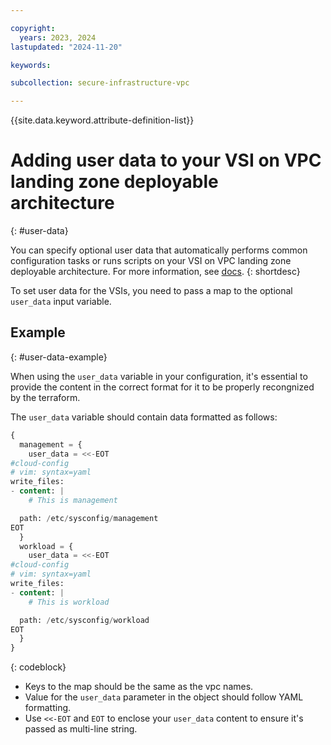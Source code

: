 ```yaml
---

copyright:
  years: 2023, 2024
lastupdated: "2024-11-20"

keywords:

subcollection: secure-infrastructure-vpc

---
```


{{site.data.keyword.attribute-definition-list}}

# Adding user data to your VSI on VPC landing zone deployable architecture
{: #user-data}

You can specify optional user data that automatically performs common configuration tasks or runs scripts on your VSI on VPC landing zone deployable architecture. For more information, see [docs](https://cloud.ibm.com/docs/vpc?topic=vpc-user-data).
{: shortdesc}

To set user data for the VSIs, you need to pass a map to the optional `user_data` input variable.

## Example
{: #user-data-example}

When using the `user_data` variable in your configuration, it's essential to provide the content in the correct format for it to be properly recongnized by the terraform. 

The `user_data` variable should contain data formatted as follows:

```terraform
{
  management = {
    user_data = <<-EOT
#cloud-config
# vim: syntax=yaml
write_files:
- content: |
    # This is management

  path: /etc/sysconfig/management
EOT
  }
  workload = {
    user_data = <<-EOT
#cloud-config
# vim: syntax=yaml
write_files:
- content: |
    # This is workload

  path: /etc/sysconfig/workload
EOT
  }
}
```
{: codeblock}

- Keys to the map should be the same as the vpc names.
- Value for the `user_data` parameter in the object should follow YAML formatting.
- Use `<<-EOT` and `EOT` to enclose your `user_data` content to ensure it's passed as multi-line string.
